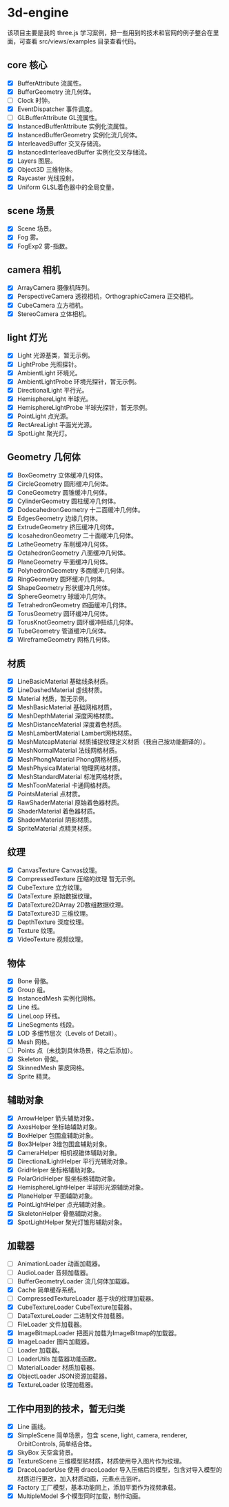 # 3d-engine
该项目主要是我的 three.js 学习案例，把一些用到的技术和官网的例子整合在里面，可查看 src/views/examples 目录查看代码。
## core 核心
- [x] BufferAttribute 流属性。
- [x] BufferGeometry 流几何体。
- [ ] Clock 时钟。
- [x] EventDispatcher 事件调度。
- [ ] GLBufferAttribute GL流属性。
- [x] InstancedBufferAttribute 实例化流属性。
- [x] InstancedBufferGeometry 实例化流几何体。
- [x] InterleavedBuffer 交叉存储流。
- [x] InstancedInterleavedBuffer 实例化交叉存储流。
- [x] Layers 图层。
- [x] Object3D 三维物体。
- [x] Raycaster 光线投射。
- [x] Uniform GLSL着色器中的全局变量。
## scene 场景
- [x] Scene 场景。
- [x] Fog 雾。
- [x] FogExp2 雾-指数。
## camera 相机
- [x] ArrayCamera 摄像机阵列。
- [x] PerspectiveCamera 透视相机，OrthographicCamera 正交相机。
- [x] CubeCamera 立方相机。
- [x] StereoCamera 立体相机。
## light 灯光
- [x] Light 光源基类，暂无示例。
- [x] LightProbe 光照探针。
- [x] AmbientLight 环境光。
- [x] AmbientLightProbe 环境光探针，暂无示例。
- [x] DirectionalLight 平行光。
- [x] HemisphereLight 半球光。
- [x] HemisphereLightProbe 半球光探针，暂无示例。
- [x] PointLight 点光源。
- [x] RectAreaLight 平面光光源。
- [x] SpotLight 聚光灯。
## Geometry 几何体
- [x] BoxGeometry 立体缓冲几何体。
- [x] CircleGeometry 圆形缓冲几何体。
- [x] ConeGeometry 圆锥缓冲几何体。
- [x] CylinderGeometry 圆柱缓冲几何体。
- [x] DodecahedronGeometry 十二面缓冲几何体。
- [x] EdgesGeometry 边缘几何体。
- [x] ExtrudeGeometry 挤压缓冲几何体。
- [x] IcosahedronGeometry 二十面缓冲几何体。
- [x] LatheGeometry 车削缓冲几何体。
- [x] OctahedronGeometry 八面缓冲几何体。
- [x] PlaneGeometry 平面缓冲几何体。
- [x] PolyhedronGeometry 多面缓冲几何体。
- [x] RingGeometry 圆环缓冲几何体。
- [x] ShapeGeometry 形状缓冲几何体。
- [x] SphereGeometry 球缓冲几何体。
- [x] TetrahedronGeometry 四面缓冲几何体。
- [x] TorusGeometry 圆环缓冲几何体。
- [x] TorusKnotGeometry 圆环缓冲扭结几何体。
- [x] TubeGeometry 管道缓冲几何体。
- [x] WireframeGeometry 网格几何体。
## 材质
- [x] LineBasicMaterial 基础线条材质。
- [x] LineDashedMaterial 虚线材质。
- [x] Material 材质，暂无示例。
- [x] MeshBasicMaterial 基础网格材质。
- [x] MeshDepthMaterial 深度网格材质。
- [x] MeshDistanceMaterial 深度着色材质。
- [x] MeshLambertMaterial Lambert网格材质。
- [x] MeshMatcapMaterial 材质捕捉纹理定义材质（我自己按功能翻译的）。
- [x] MeshNormalMaterial 法线网格材质。
- [x] MeshPhongMaterial Phong网格材质。
- [x] MeshPhysicalMaterial 物理网格材质。
- [x] MeshStandardMaterial 标准网格材质。
- [x] MeshToonMaterial 卡通网格材质。
- [x] PointsMaterial 点材质。
- [x] RawShaderMaterial 原始着色器材质。
- [x] ShaderMaterial 着色器材质。
- [x] ShadowMaterial 阴影材质。
- [x] SpriteMaterial 点精灵材质。
## 纹理
- [x] CanvasTexture Canvas纹理。
- [x] CompressedTexture 压缩的纹理 暂无示例。
- [x] CubeTexture 立方纹理。
- [x] DataTexture 原始数据纹理。
- [x] DataTexture2DArray 2D数组数据纹理。
- [x] DataTexture3D 三维纹理。
- [x] DepthTexture 深度纹理。
- [x] Texture 纹理。
- [x] VideoTexture 视频纹理。
## 物体
- [x] Bone 骨骼。
- [x] Group 组。
- [x] InstancedMesh 实例化网格。
- [x] Line 线。
- [x] LineLoop 环线。
- [x] LineSegments 线段。
- [x] LOD 多细节层次（Levels of Detail）。
- [x] Mesh 网格。
- [ ] Points 点（未找到具体场景，待之后添加）。
- [x] Skeleton 骨架。
- [x] SkinnedMesh 蒙皮网格。
- [x] Sprite 精灵。
## 辅助对象
- [x] ArrowHelper 箭头辅助对象。
- [x] AxesHelper 坐标轴辅助对象。
- [x] BoxHelper 包围盒辅助对象。
- [x] Box3Helper 3维包围盒辅助对象。
- [x] CameraHelper 相机视锥体辅助对象。
- [x] DirectionalLightHelper 平行光辅助对象。
- [x] GridHelper 坐标格辅助对象。
- [x] PolarGridHelper 极坐标格辅助对象。
- [x] HemisphereLightHelper 半球形光源辅助对象。
- [x] PlaneHelper 平面辅助对象。
- [x] PointLightHelper 点光辅助对象。
- [x] SkeletonHelper 骨骼辅助对象。
- [x] SpotLightHelper 聚光灯锥形辅助对象。
## 加载器
- [ ] AnimationLoader 动画加载器。
- [ ] AudioLoader 音频加载器。
- [ ] BufferGeometryLoader 流几何体加载器。
- [x] Cache 简单缓存系统。
- [ ] CompressedTextureLoader 基于块的纹理加载器。
- [x] CubeTextureLoader CubeTexture加载器。
- [ ] DataTextureLoader 二进制文件加载器。
- [ ] FileLoader 文件加载器。
- [x] ImageBitmapLoader 把图片加载为ImageBitmap的加载器。
- [x] ImageLoader 图片加载器。
- [ ] Loader 加载器。
- [ ] LoaderUtils 加载器功能函数。
- [ ] MaterialLoader 材质加载器。
- [x] ObjectLoader JSON资源加载器。
- [x] TextureLoader 纹理加载器。
## 工作中用到的技术，暂无归类
- [x] Line 画线。
- [x] SimpleScene 简单场景，包含 scene, light, camera, renderer, OrbitControls, 简单结合体。
- [x] SkyBox 天空盒背景。
- [x] TextureScene 三维模型贴材质，材质使用导入图片作为纹理。
- [x] DracoLoaderUse 使用 dracoLoader 导入压缩后的模型，包含对导入模型的材质进行更改，加入材质动画，元素点击监听。
- [x] Factory 工厂模型，基本功能同上，添加平面作为视频承载。
- [x] MultipleModel 多个模型同时加载，制作动画。
